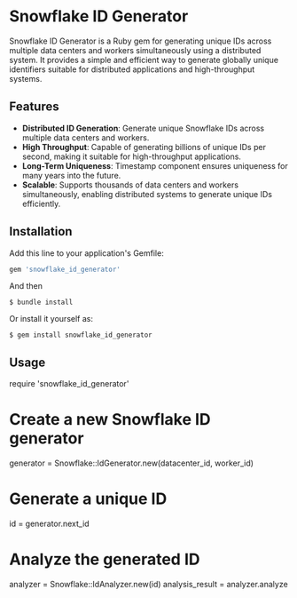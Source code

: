 # Snowflake ID Generator

Snowflake ID Generator is a Ruby gem for generating unique IDs across multiple data centers and workers simultaneously using a distributed system. It provides a simple and efficient way to generate globally unique identifiers suitable for distributed applications and high-throughput systems.

## Features

- **Distributed ID Generation**: Generate unique Snowflake IDs across multiple data centers and workers.
- **High Throughput**: Capable of generating billions of unique IDs per second, making it suitable for high-throughput applications.
- **Long-Term Uniqueness**: Timestamp component ensures uniqueness for many years into the future.
- **Scalable**: Supports thousands of data centers and workers simultaneously, enabling distributed systems to generate unique IDs efficiently.

## Installation

Add this line to your application's Gemfile:

```ruby
gem 'snowflake_id_generator'
```

And then
```
$ bundle install
```

Or install it yourself as:
```
$ gem install snowflake_id_generator
```

## Usage
require 'snowflake_id_generator'

# Create a new Snowflake ID generator
generator = Snowflake::IdGenerator.new(datacenter_id, worker_id)

# Generate a unique ID
id = generator.next_id

# Analyze the generated ID
analyzer = Snowflake::IdAnalyzer.new(id)
analysis_result = analyzer.analyze

